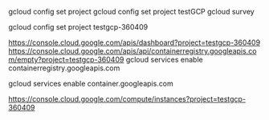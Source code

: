 gcloud config set project <PROJECT ID>
gcloud config set project testGCP
gcloud survey

gcloud config set project testgcp-360409

https://console.cloud.google.com/apis/dashboard?project=testgcp-360409
https://console.cloud.google.com/apis/api/containerregistry.googleapis.com/empty?project=testgcp-360409
gcloud services enable containerregistry.googleapis.com

gcloud services enable container.googleapis.com

https://console.cloud.google.com/compute/instances?project=testgcp-360409

